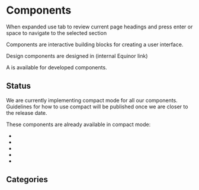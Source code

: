 # Components

When expanded use tab to review current page headings and press enter or space to navigate to the selected section

Components are interactive building blocks for creating a user interface.

Design components are designed in  (internal Equinor link)

A  is available for developed components.

## Status

We are currently implementing compact mode for all our components. Guidelines for how to use compact will be published once we are closer to the release date.

These components are already available in compact mode:

-   
-   
-   
-   
-   

## Categories